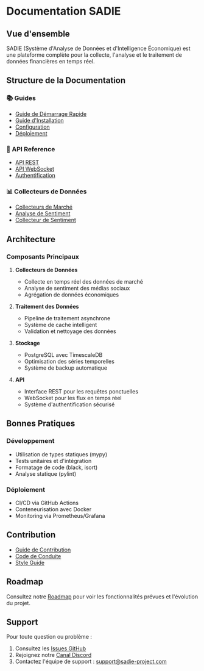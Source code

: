 # Documentation SADIE

## Vue d'ensemble
SADIE (Système d'Analyse de Données et d'Intelligence Économique) est une plateforme complète pour la collecte, l'analyse et le traitement de données financières en temps réel.

## Structure de la Documentation

### 📚 Guides
- [Guide de Démarrage Rapide](guides/quickstart.md)
- [Guide d'Installation](guides/installation.md)
- [Configuration](guides/configuration.md)
- [Déploiement](guides/deployment.md)

### 🔧 API Reference
- [API REST](api/rest.md)
- [API WebSocket](api/websocket.md)
- [Authentification](api/auth.md)

### 📊 Collecteurs de Données
- [Collecteurs de Marché](collectors.md)
- [Analyse de Sentiment](sentiment.md)
- [Collecteur de Sentiment](sentiment_collector.md)

## Architecture

### Composants Principaux
1. **Collecteurs de Données**
   - Collecte en temps réel des données de marché
   - Analyse de sentiment des médias sociaux
   - Agrégation de données économiques

2. **Traitement des Données**
   - Pipeline de traitement asynchrone
   - Système de cache intelligent
   - Validation et nettoyage des données

3. **Stockage**
   - PostgreSQL avec TimescaleDB
   - Optimisation des séries temporelles
   - Système de backup automatique

4. **API**
   - Interface REST pour les requêtes ponctuelles
   - WebSocket pour les flux en temps réel
   - Système d'authentification sécurisé

## Bonnes Pratiques

### Développement
- Utilisation de types statiques (mypy)
- Tests unitaires et d'intégration
- Formatage de code (black, isort)
- Analyse statique (pylint)

### Déploiement
- CI/CD via GitHub Actions
- Conteneurisation avec Docker
- Monitoring via Prometheus/Grafana

## Contribution
- [Guide de Contribution](guides/contributing.md)
- [Code de Conduite](guides/code_of_conduct.md)
- [Style Guide](guides/style_guide.md)

## Roadmap
Consultez notre [Roadmap](../roadmap.md) pour voir les fonctionnalités prévues et l'évolution du projet.

## Support
Pour toute question ou problème :
1. Consultez les [Issues GitHub](https://github.com/votre-repo/sadie/issues)
2. Rejoignez notre [Canal Discord](https://discord.gg/votre-canal)
3. Contactez l'équipe de support : support@sadie-project.com
